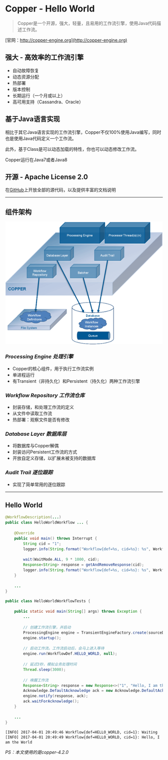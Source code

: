 # Copper - Hello World

> Copper是一个开源，强大，轻量，且易用的工作流引擎，使用Java代码描述工作流。

[官网：http://copper-engine.org](http://copper-engine.org)

## 强大 - 高效率的工作流引擎

- 自动故障恢复  
- 动态资源分配
- 热部署
- 版本控制
- 长期运行（一个月或以上）
- 高可用支持（Cassandra、Oracle）

## 基于Java语言实现

相比于其它Java语言实现的工作流引擎，Copper不仅100%使用Java编写，同时也是使用Java代码定义一个工作流。

此外，基于Class是可以动态加载的特性，你也可以动态修改工作流。

Copper运行在Java7或者Java8

## 开源 - Apache License 2.0

在[GitHub](https://github.com/copper-engine/copper-engine)上开放全部的源代码，以及提供丰富的文档说明

---

## 组件架构

![组件架构](workflows-architecture.gif)

### *Processing Engine 处理引擎*

- Copper的核心组件，用于执行工作流实例
- 单进程运行
- 有Transient（非持久化）和Persistent（持久化）两种工作流引擎

### *Workflow Repository 工作流仓库*

- 封装存储，和处理工作流的定义
- 从文件中读取工作流
- 热部署：观察文件是否有修改

### *Database Layer 数据库层*

- 将数据库与Copper解偶
- 封装访问Persistent工作流的方式
- 开放自定义存储，以扩展未被支持的数据库

### *Audit Trail 逐位跟踪*

- 实现了简单常用的逐位跟踪

---

## Hello World

```java
@WorkflowDescription(...)
public class HelloWorldWorkflow ... {

    @Override
    public void main() throws Interrupt {
        String cid = "1";
        logger.info(String.format("Workflow{def=%s, cid=%s}: %s", WorkflowDef.HELLO_WORLD, cid, "Waiting"));

        wait(WaitMode.ALL, 9 * 1000, cid);
        Response<String> response = getAndRemoveResponse(cid);
        logger.info(String.format("Workflow{def=%s, cid=%s}: %s", WorkflowDef.HELLO_WORLD, cid, response.getResponse()));
    }

    ...
}
```

```java
public class HelloWorldWorkflowTests {

    public static void main(String[] args) throws Exception {
        ...

        // 创建工作流引擎，并启动
        ProcessingEngine engine = TransientEngineFactory.create(sourceDir, targetDir);
        engine.startup();

        // 启动工作流。工作流启动后，会马上进入等待
        engine.run(WorkflowDef.HELLO_WORLD, null);

        // 延迟3秒，模拟业务处理时间
        Thread.sleep(3000);

        // 唤醒工作流
        Response<String> response = new Response<>("1", "Hello, I am the World", null);
        Acknowledge.DefaultAcknowledge ack = new Acknowledge.DefaultAcknowledge();
        engine.notify(response, ack);
        ack.waitForAcknowledge();
    }

    ...
}
```

```text
[INFO] 2017-04-01 20:49:46 Workflow{def=HELLO_WORLD, cid=1}: Waiting
[INFO] 2017-04-01 20:49:49 Workflow{def=HELLO_WORLD, cid=1}: Hello, I am the World
```

*PS：本文使用的是copper-4.2.0*